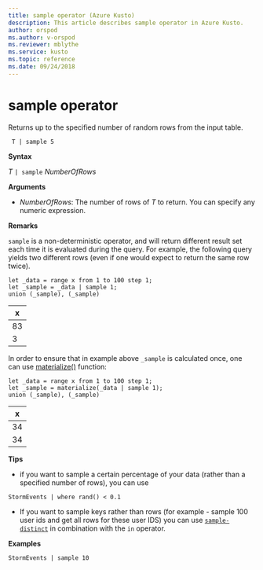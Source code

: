 ```yaml
---
title: sample operator (Azure Kusto)
description: This article describes sample operator in Azure Kusto.
author: orspod
ms.author: v-orspod
ms.reviewer: mblythe
ms.service: kusto
ms.topic: reference
ms.date: 09/24/2018
---
```

# sample operator

Returns up to the specified number of random rows from the input table.

     T | sample 5

**Syntax**

*T* `| sample`  *NumberOfRows*

**Arguments**
* *NumberOfRows*: The number of rows of *T* to return. You can specify any numeric expression.

**Remarks**

`sample` is a non-deterministic operator, and will return different result set each time it is evaluated during the query. For example, the following query yields two different rows (even if one would expect to return the same row twice).

```kusto
let _data = range x from 1 to 100 step 1;
let _sample = _data | sample 1;
union (_sample), (_sample)
```

|x|
|---|
|83|
|3|

In order to ensure that in example above `_sample` is calculated once, one can use [materialize()](./materializefunction.md) function:

```kusto
let _data = range x from 1 to 100 step 1;
let _sample = materialize(_data | sample 1);
union (_sample), (_sample)
```

|x|
|---|
|34|
|34|

**Tips**

* if you want to sample a certain percentage of your data (rather than a specified number of rows), you can use 

```kusto
StormEvents | where rand() < 0.1
```

* If you want to sample keys rather than rows (for example - sample 100 user ids and get all rows for these user IDS) you can use [`sample-distinct`](./sampledistinctoperator.md) in combination with the `in` operator.

**Examples**  

```kusto
StormEvents | sample 10
```
